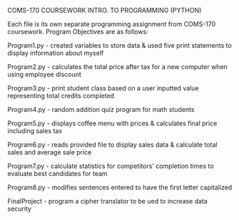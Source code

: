 COMS-170 COURSEWORK
INTRO. TO PROGRAMMING (PYTHON)


Each file is its own separate programming assignment from COMS-170 coursework. 
Program Objectives are as follows:

  Program1.py - created variables to store data & used five print statements to display information about myself
  
  Program2.py - calculates the total price after tax for a new computer when using employee discount
  
  Program3.py - print student class based on a user inputted value representing total credits completed 
  
  Program4.py - random addition quiz program for math students
  
  Program5.py - displays coffee menu with prices & calculates final price including sales tax 
  
  Program6.py - reads provided file to display sales data & calculate total sales and average sale price
  
  Program7.py - calculate statistics for competitors' completion times to evaluate best candidates for team 
  
  Program8.py - modifies sentences entered to have the first letter capitalized

  FinalProject - program a cipher translator to be ued to increase data security

  
